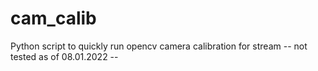 # cam_calib
Python script to quickly run opencv camera calibration for stream
-- not tested as of 08.01.2022 -- 
